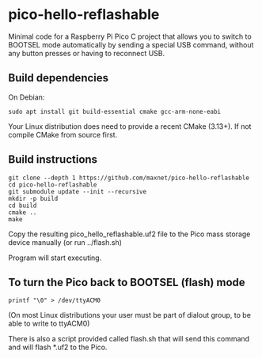 # pico-hello-reflashable

Minimal code for a Raspberry Pi Pico C project
that allows you to switch to BOOTSEL mode automatically
by sending a special USB command, without any button presses
or having to reconnect USB.

## Build dependencies

On Debian:

```
sudo apt install git build-essential cmake gcc-arm-none-eabi
```

Your Linux distribution does need to provide a recent CMake (3.13+).
If not compile CMake from source first.

## Build instructions

```
git clone --depth 1 https://github.com/maxnet/pico-hello-reflashable
cd pico-hello-reflashable
git submodule update --init --recursive
mkdir -p build
cd build
cmake ..
make
```

Copy the resulting pico_hello_reflashable.uf2 file to the Pico mass storage device manually (or run ../flash.sh)

Program will start executing.

## To turn the Pico back to BOOTSEL (flash) mode

```
printf "\0" > /dev/ttyACM0
```

(On most Linux distributions your user must be part of dialout group, to be able to write to ttyACM0)

There is also a script provided called flash.sh that will send this command and will flash *.uf2 to the Pico.
